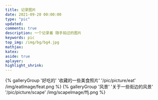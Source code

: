 ```yaml
---
title: 记录图片
date: 2021-09-20 00:00:00
type: "pic"
updated: 
comments: true
description: 一个记录着 随手拍过的图片
keywords: pic
top_img: /img/bg/bg4.jpg
mathjax: 
katex:
aside: true
aplayer:
highlight_shrink:
---
```

<div class="gallery-group-main">
{% galleryGroup '好吃的' '收藏的一些美食照片' '/pic/picture/eat' /img/eatImage/feat.png %}
{% galleryGroup '风景' '关于一些街边的风景' '/pic/picture/scape' /img/scapeImage/ffj.png %}
</div>